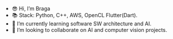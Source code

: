 - :sunglasses: Hi, I’m Braga
- :books: Stack: Python, C++, AWS, OpenCL Flutter(Dart).
- 🌱 I’m currently learning software SW architecture and AI.
- 💞️ I’m looking to collaborate on AI and computer vision projects.

<!---
LucasCMFBraga/LucasCMFBraga is a ✨ special ✨ repository because its `README.md` (this file) appears on your GitHub profile.
You can click the Preview link to take a look at your changes.
--->

